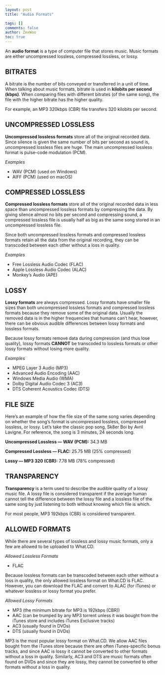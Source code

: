 ```yaml
---
layout: post
title: "Audio Formats"

tags: []
comments: false
author: ZexWoo
toc: true
---
```


An **audio format** is a type of computer file that stores music. Music formats are either uncompressed lossless, compressed lossless, or lossy.

## BITRATES

A bitrate is the number of bits conveyed or transferred in a unit of time. When talking about music formats, bitrate is used in **kilobits per second (kbps)**. When comparing files with different bitrates (of the same song), the file with the higher bitrate has the higher quality.

For example, an MP3 320kbps (CBR) file transfers 320 kilobits per second.

## UNCOMPRESSED LOSSLESS

**Uncompressed lossless formats** store all of the original recorded data. Since silence is given the same number of bits per second as sound is, uncompressed lossless files are huge. The main uncompressed lossless format is pulse-code modulation (PCM).

*Examples*
- WAV (PCM) (used on Windows)
- AIFF (PCM) (used on macOS)

## COMPRESSED LOSSLESS

**Compressed lossless formats** store all of the original recorded data in less space than uncompressed lossless formats by compressing the data. By giving silence almost no bits per second and compressing sound, a compressed lossless file is usually half as big as the same song stored in an uncompressed lossless file.

Since both uncompressed lossless formats and compressed lossless formats retain all the data from the original recording, they can be transcoded between each other without a loss in quality.

*Examples*
- Free Lossless Audio Codec (FLAC)
- Apple Lossless Audio Codec (ALAC)
- Monkey’s Audio (APE)

## LOSSY

**Lossy formats** are always compressed. Lossy formats have smaller file sizes than both uncompressed lossless formats and compressed lossless formats because they remove some of the original data. Usually the removed data is in the higher frequencies that humans can’t hear, however, there can be obvious audible differences between lossy formats and lossless formats.

Because lossy formats remove data during compression (and thus lose quality), lossy formats **CANNOT** be transcoded to lossless formats or other lossy formats without losing more quality.

*Examples*
- MPEG Layer 3 Audio (MP3)
- Advanced Audio Encoding (AAC)
- Windows Media Audio (WMA)
- Dolby Digital Audio Codec 3 (AC3)
- DTS Coherent Acoustics Codec (DTS)

## FILE SIZE

Here’s an example of how the file size of the same song varies depending on whether the song’s format is uncompressed lossless, compressed lossless, or lossy. Let’s take the classic pop song, Sk8er Boi by Avril Lavigne. For reference, the song is 3 minutes, 24 seconds long.

**Uncompressed Lossless — WAV (PCM):** 34.3 MB

**Compressed Lossless — FLAC:** 25.75 MB (25% compressed)

**Lossy — MP3 320 (CBR):** 7.78 MB (78% compressed)

## TRANSPARENCY

**Transparency** is a term used to describe the audible quality of a lossy music file. A lossy file is considered transparent if the average human cannot tell the difference between the lossy file and a lossless file of the same song by just listening to both without knowing which file is which.

For most people, MP3 192kbps (CBR) is considered transparent.

## ALLOWED FORMATS

While there are several types of lossless and lossy music formats, only a few are allowed to be uploaded to What.CD.

*Allowed Lossless Formats*
- FLAC

Because lossless formats can be transcoded between each other without a loss in quality, the only allowed lossless format on What.CD is FLAC. However, you can download the FLAC and convert to ALAC (for iTunes) or whatever lossless or lossy format you prefer.

*Allowed Lossy Formats*
- MP3 (the minimum bitrate for MP3 is 192kbps (CBR))
- AAC (can be trumped by any MP3 torrent unless it was bought from the iTunes store and includes iTunes Exclusive tracks)
- AC3 (usually found in DVDs)
- DTS (usually found in DVDs)

MP3 is the most popular lossy format on What.CD. We allow AAC files bought from the iTunes store because there are often iTunes-specific bonus tracks, and since AAC is lossy it cannot be converted to other formats without a loss in quality. Similarly, AC3 and DTS are music formats often found on DVDs and since they are lossy, they cannot be converted to other formats without a loss in quality.